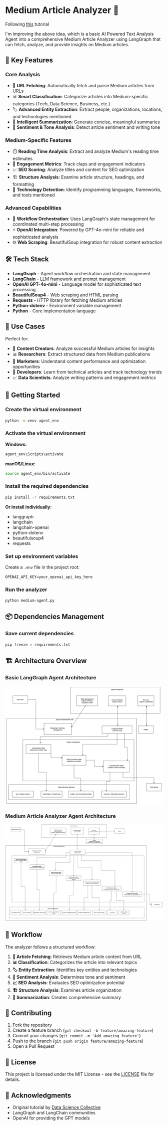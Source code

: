 # Medium Article Analyzer 🚀

Following [this](https://medium.com/data-science-collective/the-complete-guide-to-building-your-first-ai-agent-its-easier-than-you-think-c87f376c84b2) tutorial

I'm improving the above idea, which is a basic AI Powered Text Analysis Agent into a comprehensive Medium Article Analyzer using LangGraph that can fetch, analyze, and provide insights on Medium articles.

## 🎯 Key Features

### Core Analysis

- 🔗 **URL Fetching**: Automatically fetch and parse Medium articles from URLs
- 📊 **Smart Classification**: Categorize articles into Medium-specific categories (Tech, Data Science, Business, etc.)
- 🏷️ **Advanced Entity Extraction**: Extract people, organizations, locations, and technologies mentioned
- 📝 **Intelligent Summarization**: Generate concise, meaningful summaries
- 💭 **Sentiment & Tone Analysis**: Detect article sentiment and writing tone

### Medium-Specific Features

- ⏱️ **Reading Time Analysis**: Extract and analyze Medium's reading time estimates
- 👏 **Engagement Metrics**: Track claps and engagement indicators
- 📈 **SEO Scoring**: Analyze titles and content for SEO optimization
- 🏗️ **Structure Analysis**: Examine article structure, headings, and formatting
- 🔧 **Technology Detection**: Identify programming languages, frameworks, and tools mentioned

### Advanced Capabilities

- 🔄 **Workflow Orchestration**: Uses LangGraph's state management for coordinated multi-step processing
- ⚡ **OpenAI Integration**: Powered by GPT-4o-mini for reliable and sophisticated analysis
- 🌐 **Web Scraping**: BeautifulSoup integration for robust content extraction

## 🛠️ Tech Stack

- **LangGraph** - Agent workflow orchestration and state management
- **LangChain** - LLM framework and prompt management
- **OpenAI GPT-4o-mini** - Language model for sophisticated text processing
- **BeautifulSoup4** - Web scraping and HTML parsing
- **Requests** - HTTP library for fetching Medium articles
- **Python-dotenv** - Environment variable management
- **Python** - Core implementation language

## 🎯 Use Cases

Perfect for:

- 📝 **Content Creators**: Analyze successful Medium articles for insights
- 📊 **Researchers**: Extract structured data from Medium publications
- 🚀 **Marketers**: Understand content performance and optimization opportunities
- 🤖 **Developers**: Learn from technical articles and track technology trends
- 📈 **Data Scientists**: Analyze writing patterns and engagement metrics

## 🚀 Getting Started

### Create the virtual environment

```bash
python -m venv agent_env
```

### Activate the virtual environment

**Windows:**

```bash
agent_env\Scripts\activate
```

**macOS/Linux:**

```bash
source agent_env/bin/activate
```

### Install the required dependencies

```bash
pip install -r requirements.txt
```

**Or install individually:**

- langgraph
- langchain
- langchain-openai
- python-dotenv
- beautifulsoup4
- requests

### Set up environment variables

Create a `.env` file in the project root:

```
OPENAI_API_KEY=your_openai_api_key_here
```

### Run the analyzer

```bash
python medium-agent.py
```

## 📦 Dependencies Management

### Save current dependencies

```bash
pip freeze > requirements.txt
```

## 🏗️ Architecture Overview

### Basic LangGraph Agent Architecture

![LangGraph Agent Architecture](agent-architecture.png)

### Medium Article Analyzer Agent Architecture

![Medium Article Analyzer Agent Architecture](medium-analysis-agent.drawio.png)

## 🔄 Workflow

The analyzer follows a structured workflow:

1. **🔗 Article Fetching**: Retrieves Medium article content from URL
2. **📊 Classification**: Categorizes the article into relevant topics
3. **🏷️ Entity Extraction**: Identifies key entities and technologies
4. **💭 Sentiment Analysis**: Determines tone and sentiment
5. **📈 SEO Analysis**: Evaluates SEO optimization potential
6. **🏗️ Structure Analysis**: Examines article organization
7. **📝 Summarization**: Creates comprehensive summary

## 🤝 Contributing

1. Fork the repository
2. Create a feature branch (`git checkout -b feature/amazing-feature`)
3. Commit your changes (`git commit -m 'Add amazing feature'`)
4. Push to the branch (`git push origin feature/amazing-feature`)
5. Open a Pull Request

## 📄 License

This project is licensed under the MIT License - see the [LICENSE](LICENSE) file for details.

## 🙏 Acknowledgments

- Original tutorial by [Data Science Collective](https://medium.com/data-science-collective/the-complete-guide-to-building-your-first-ai-agent-its-easier-than-you-think-c87f376c84b2)
- LangGraph and LangChain communities
- OpenAI for providing the GPT models
